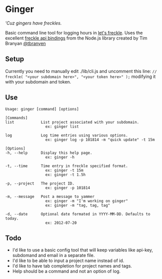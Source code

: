 # Ginger
_'Cuz gingers have freckles._

Basic command line tool for logging hours in [let's freckle](http://letsfreckle.com). Uses the excellent [freckle api bindings](https://github.com/tbranyen/nodefreckle) from the Node.js library created by Tim Branyan [@tbranyen](http://twitter.com/tbranyen)

## Setup
Currently you need to manually edit ./lib/cli.js and uncomment this line:
`// freckle( "<your subdomain here>", "<your token here>" );` modifying it with your subdomain and token.

## Use
```
Usage: ginger [command] [options]

[Commands]
list            List project associated with your subdomain.
                  ex: ginger list

log             Log time entries using various options.
                  ex: ginger log -p 101814 -m "quick update" -t 15m

[Options]
-h, --help      Display this help page.
                  ex: ginger -h

-t, --time      Time entry in freckle specified format.
                  ex: ginger -t 15m
                  ex: ginger -t 1.5h

-p, --project   The project ID.
                  ex: ginger -p 101814

-m, --message   Post a message to yammer
                  ex: ginger -m "I'm working on ginger"
                  ex: ginger -m "tag, tag, tag"

-d, --date      Optional date formated in YYYY-MM-DD. Defaults to today.
                  ex: 2012-07-20
```

## Todo
* I'd like to use a basic config tool that will keep variables like api-key, subdomand and email in a separate file.
* I'd like to be able to input a project name instead of id.
* I'd like to have tab completion for project names and tags.
* Help should be a command and not an option of log.